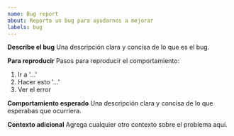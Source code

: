 ```yaml
---
name: Bug report
about: Reporta un bug para ayudarnos a mejorar
labels: bug
---
```


**Describe el bug**
Una descripción clara y concisa de lo que es el bug.

**Para reproducir**
Pasos para reproducir el comportamiento:
1. Ir a '...'
2. Hacer esto '...'
3. Ver el error

**Comportamiento esperado**
Una descripción clara y concisa de lo que esperabas que ocurriera.

**Contexto adicional**
Agrega cualquier otro contexto sobre el problema aquí.

